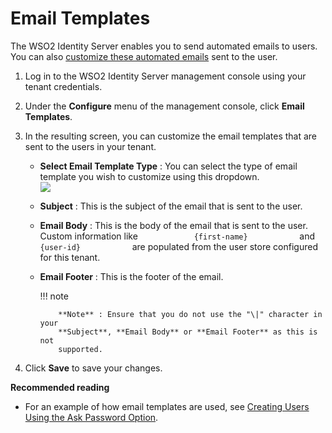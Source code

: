 # Email Templates

The WSO2 Identity Server enables you to send automated emails to users.
You can also [customize these automated
emails](_Customizing_Automated_Emails_) sent to the user.

1.  Log in to the WSO2 Identity Server management console using your
    tenant credentials.
2.  Under the **Configure** menu of the management console, click
    **Email Templates**.
3.  In the resulting screen, you can customize the email templates that
    are sent to the users in your tenant.

    -   **Select Email Template Type** : You can select the type of
        email template you wish to customize using this dropdown.  
        ![](attachments/103329395/103329396.png)
    -   **Subject** : This is the subject of the email that is sent to
        the user.
    -   **Email Body** : This is the body of the email that is sent to
        the user. Custom information like
        `             {first-name}            ` and
        `             {user-id}            ` are populated from the user
        store configured for this tenant.
    -   **Email Footer** : This is the footer of the email.

        !!! note
        
                **Note** : Ensure that you do not use the "\|" character in your
                **Subject**, **Email Body** or **Email Footer** as this is not
                supported.
        

4.  Click **Save** to save your changes.

**Recommended reading**

-   For an example of how email templates are used, see [Creating Users
    Using the Ask Password
    Option](_Creating_Users_Using_the_Ask_Password_Option_).
